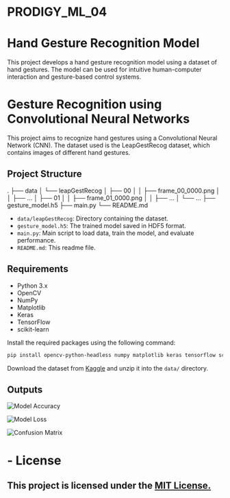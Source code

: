 # PRODIGY_ML_04
# Hand Gesture Recognition Model

This project develops a hand gesture recognition model using a dataset of hand gestures. The model can be used for intuitive human-computer interaction and gesture-based control systems.

# Gesture Recognition using Convolutional Neural Networks

This project aims to recognize hand gestures using a Convolutional Neural Network (CNN). The dataset used is the LeapGestRecog dataset, which contains images of different hand gestures.

## Project Structure

.
├── data
│ └── leapGestRecog
│ ├── 00
│ │ ├── frame_00_0000.png
│ │ ├── ...
│ ├── 01
│ │ ├── frame_01_0000.png
│ │ ├── ...
│ └── ...
├── gesture_model.h5
├── main.py
└── README.md

- `data/leapGestRecog`: Directory containing the dataset.
- `gesture_model.h5`: The trained model saved in HDF5 format.
- `main.py`: Main script to load data, train the model, and evaluate performance.
- `README.md`: This readme file.

## Requirements

- Python 3.x
- OpenCV
- NumPy
- Matplotlib
- Keras
- TensorFlow
- scikit-learn

Install the required packages using the following command:

```bash
pip install opencv-python-headless numpy matplotlib keras tensorflow scikit-learn
```
Download the dataset from [Kaggle](https://www.kaggle.com/gti-upm/leapgestrecog) and unzip it into the `data/` directory.

## Outputs
![Model Accuracy](https://www.kaggleusercontent.com/kf/168300517/eyJhbGciOiJkaXIiLCJlbmMiOiJBMTI4Q0JDLUhTMjU2In0..mjAcVx0sDSpLo9DGzGe17w.29sWtQbVGW_CKKTni7j4kuX8ubXoHWg-xOD3sgBXrbwpPfxjdsrP5wECVA_HqJuZyLjaASMQjz5lLY85qVF2Xq7Yz12uoZXFzexFiCu3iEMMtxtBVWs8lCM23zqSPh9UAs9-mETwWOw3R9TktYTzmrVsBL_1cF84vuwF1bB1jJKrye4gUlRlNIazdXxhlmbZJhfhpLKg-1JwP5sNTJvENXvURA0IOk416W-4VFu5py0GzEAJp_UOc6-iiwiruSWKILh9oZ8iYTOGvL-UfmrspHTAIwlFlikDTmw8Z_JiuarG150dBLG3diCi3xIhAJse3DefkvyJOtvqT7J29TC8Z-U7jppvomHDi4NmBi7hkdn7KrnhWR_DCMlPb-iVN8zxI9Gqq2lEst73fvA2DBdL7sjM2-9tLBEGXKrGg843jpfqMJkglqRMgvlqZLI53ojAWBypPu9tS2GdxbpwyL-yy2csFhpv_T0q4hnIWm5cXY5_tXAoklDNf1HLDspyO-Uc8rO3dGO_cy5bb0bPrL6mGwn-K-m_8Qp6P4xzkMUTumqklPeNkAIpmhtsRrK0C6tZrbxRRADH18u2akQnjKx2Kyg_kAusF5oRkxgy-8hGiZohZT8y3NeaU3hMZ5CDXOyosTp8UhKS6jqeVwKXufTOKHZaXdsTw5hpAuSLdG9ou4M.VwR8-E6VH0Qe8lDAnbvv-Q/__results___files/__results___34_0.png)

![Model Loss](https://www.kaggleusercontent.com/kf/168300517/eyJhbGciOiJkaXIiLCJlbmMiOiJBMTI4Q0JDLUhTMjU2In0..mjAcVx0sDSpLo9DGzGe17w.29sWtQbVGW_CKKTni7j4kuX8ubXoHWg-xOD3sgBXrbwpPfxjdsrP5wECVA_HqJuZyLjaASMQjz5lLY85qVF2Xq7Yz12uoZXFzexFiCu3iEMMtxtBVWs8lCM23zqSPh9UAs9-mETwWOw3R9TktYTzmrVsBL_1cF84vuwF1bB1jJKrye4gUlRlNIazdXxhlmbZJhfhpLKg-1JwP5sNTJvENXvURA0IOk416W-4VFu5py0GzEAJp_UOc6-iiwiruSWKILh9oZ8iYTOGvL-UfmrspHTAIwlFlikDTmw8Z_JiuarG150dBLG3diCi3xIhAJse3DefkvyJOtvqT7J29TC8Z-U7jppvomHDi4NmBi7hkdn7KrnhWR_DCMlPb-iVN8zxI9Gqq2lEst73fvA2DBdL7sjM2-9tLBEGXKrGg843jpfqMJkglqRMgvlqZLI53ojAWBypPu9tS2GdxbpwyL-yy2csFhpv_T0q4hnIWm5cXY5_tXAoklDNf1HLDspyO-Uc8rO3dGO_cy5bb0bPrL6mGwn-K-m_8Qp6P4xzkMUTumqklPeNkAIpmhtsRrK0C6tZrbxRRADH18u2akQnjKx2Kyg_kAusF5oRkxgy-8hGiZohZT8y3NeaU3hMZ5CDXOyosTp8UhKS6jqeVwKXufTOKHZaXdsTw5hpAuSLdG9ou4M.VwR8-E6VH0Qe8lDAnbvv-Q/__results___files/__results___35_0.png)

![Confusion Matrix](https://www.kaggleusercontent.com/kf/168300517/eyJhbGciOiJkaXIiLCJlbmMiOiJBMTI4Q0JDLUhTMjU2In0..mjAcVx0sDSpLo9DGzGe17w.29sWtQbVGW_CKKTni7j4kuX8ubXoHWg-xOD3sgBXrbwpPfxjdsrP5wECVA_HqJuZyLjaASMQjz5lLY85qVF2Xq7Yz12uoZXFzexFiCu3iEMMtxtBVWs8lCM23zqSPh9UAs9-mETwWOw3R9TktYTzmrVsBL_1cF84vuwF1bB1jJKrye4gUlRlNIazdXxhlmbZJhfhpLKg-1JwP5sNTJvENXvURA0IOk416W-4VFu5py0GzEAJp_UOc6-iiwiruSWKILh9oZ8iYTOGvL-UfmrspHTAIwlFlikDTmw8Z_JiuarG150dBLG3diCi3xIhAJse3DefkvyJOtvqT7J29TC8Z-U7jppvomHDi4NmBi7hkdn7KrnhWR_DCMlPb-iVN8zxI9Gqq2lEst73fvA2DBdL7sjM2-9tLBEGXKrGg843jpfqMJkglqRMgvlqZLI53ojAWBypPu9tS2GdxbpwyL-yy2csFhpv_T0q4hnIWm5cXY5_tXAoklDNf1HLDspyO-Uc8rO3dGO_cy5bb0bPrL6mGwn-K-m_8Qp6P4xzkMUTumqklPeNkAIpmhtsRrK0C6tZrbxRRADH18u2akQnjKx2Kyg_kAusF5oRkxgy-8hGiZohZT8y3NeaU3hMZ5CDXOyosTp8UhKS6jqeVwKXufTOKHZaXdsTw5hpAuSLdG9ou4M.VwR8-E6VH0Qe8lDAnbvv-Q/__results___files/__results___37_0.png)

# - License
 
## This project is licensed under the [MIT License.](<https://github.com/AyushGorlawar/PRODIGY_ML_04/blob/main/LICENSE>)

